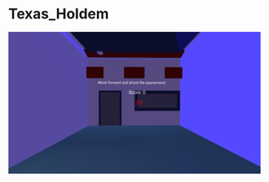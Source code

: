 # Texas_Holdem
![Greeting](https://github.com/HaiTrieuNg/Chubchub_VRGame/blob/master/RM_Images/Screenshot%20(877).png)
